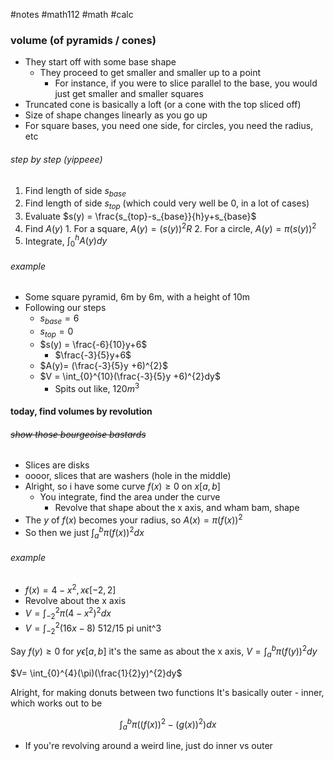 #notes #math112 #math #calc


### volume (of pyramids / cones)
- They start off with some base shape
	- They proceed to get smaller and smaller up to a point
		- For instance, if you were to slice parallel to the base, you would just get smaller and smaller squares
- Truncated cone is basically a loft (or a cone with the top sliced off)
- Size of shape changes linearly as you go up
- For square bases, you need one side, for circles, you need the radius, etc

###### step by step (yippeee)
1. Find length of side $s_{base}$ 
2. Find length of side $s_{top}$ (which could very well be 0, in a lot of cases)
3. Evaluate $s(y) = \frac{s_{top}-s_{base}}{h}y+s_{base}$
4. Find $A(y)$
		1. For a square, $A(y)=(s(y))^{2}R$
		2. For a circle, $A(y)=\pi(s(y))^{2}$
5. Integrate, $\int_{0}^{h}A(y)dy$


###### example
- Some square pyramid, 6m by 6m, with a height of 10m
- Following our steps
	- $s_{base}=6$
	- $s_{top}=0$
	- $s(y) = \frac{-6}{10}y+6$
		- $\frac{-3}{5}y+6$
	- $A(y)= (\frac{-3}{5}y +6)^{2}$
	- $V = \int_{0}^{10}(\frac{-3}{5}y +6)^{2}dy$
		- Spits out like, $120 m^{3}$

#### today, find volumes by revolution
###### ~~show those bourgeoise bastards~~
- Slices are disks 
- oooor, slices that are washers (hole in the middle)
- Alright, so i have some curve $f(x)\geq 0 \text{ on } x[a,b]$
	- You integrate, find the area under the curve
		- Revolve that shape about the x axis, and wham bam, shape
- The $y$ of $f(x)$ becomes your radius, so $A(x)=\pi(f(x))^{2}$
- So then we just $\int_{a}^{b}\pi(f(x))^{2}dx$


###### example
- $f(x)=4-x^{2}, x \epsilon[-2,2]$   
- Revolve about the x axis
- $V= \int_{-2}^{2}\pi(4-x^{2})^{2}dx$ 
- $V=\int_{-2}^{2}(16x -8)$
	512/15 pi unit^3

Say $f(y) \geq 0$ for $y\epsilon[a,b]$
it's the same as about the x axis, $V=\int_{a}^{b}\pi(f(y))^{2}dy$

$V= \int_{0}^{4}(\pi)(\frac{1}{2}y)^{2}dy$

Alright, for making donuts between two functions
It's basically outer - inner, which works out to be

$$\int_{a}^{b}\pi((f(x)) ^ {2} -(g(x))^{2}) dx$$
- If you're revolving around a weird line, just do inner vs outer 

